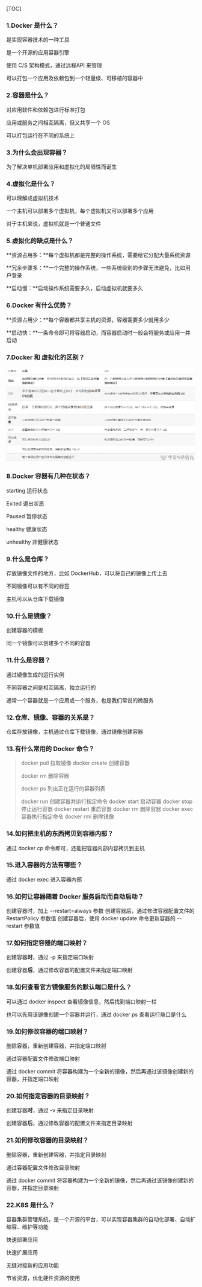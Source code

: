 [TOC]

### 1.Docker 是什么？ 

是实现容器技术的一种工具    

是一个开源的应用容器引擎    

使用 C/S 架构模式，通过远程API 来管理    

可以打包一个应用及依赖包到一个轻量级、可移植的容器中   

### 2.容器是什么？  

对应用软件和依赖包进行标准打包      

应用或服务之间相互隔离，但又共享一个 OS      

可以打包运行在不同的系统上     

### 3.为什么会出现容器？  

为了解决单机部署应用和虚拟化的局限性而诞生  

### 4.虚拟化是什么？  

可以理解成虚拟机技术     

 一个主机可以部署多个虚拟机，每个虚拟机又可以部署多个应用      

对于主机来说，虚拟机就是一个普通文件     

### 5.虚拟化的缺点是什么？  

**资源占用多：**每个虚拟机都是完整的操作系统，需要给它分配大量系统资源      

**冗余步骤多：**一个完整的操作系统，一些系统级别的步骤无法避免，比如用户登录      

**启动慢：**启动操作系统需要多久，启动虚拟机就要多久     

### 6.Docker 有什么优势？  

**资源占用少：**每个容器都共享主机的资源，容器需要多少就用多少      

**启动快：**一条命令即可将容器启动，而容器启动时一般会将服务或应用一并启动     

### 7.Docker 和 虚拟化的区别？  

![img](./assets/E06E4C03862AF6B0B6B3023E2A061F90.png)

### 8.Docker 容器有几种在状态？  

starting 运行状态      

Exited 退出状态      

Paused 暂停状态      

healthy 健康状态      

unhealthy 非健康状态     

### 9.什么是仓库？  

存放镜像文件的地方，比如 DockerHub，可以将自己的镜像上传上去      

不同镜像可以有不同的标签      

主机可以从仓库下载镜像     

### 10.什么是镜像？  

创建容器的模板      

同一个镜像可以创建多个不同的容器     

### 11.什么是容器？  

通过镜像生成的运行实例      

不同容器之间是相互隔离，独立运行的      

通常一个容器就是一个应用或一个服务，也是我们常说的微服务     

### 12.仓库、镜像、容器的关系是？  

仓库存放镜像，主机通过仓库下载镜像，通过镜像创建容器  

### 13.有什么常用的 Docker 命令？  

> docker pull 拉取镜像
> docker create 创建容器
>
> docker rm 删除容器  
>
> docker ps 列出正在运行的容器列表
>
> docker run 创建容器并运行指定命令
> docker start 启动容器
> docker stop 停止运行容器
> docker restart 重启容器
> docker rm 删除容器
> docker exec 容器执行指定命令
> docker rmi 删除镜像

### 14.如何把主机的东西拷贝到容器内部？  

通过 docker cp 命令即可，还能把容器内部内容拷贝到主机  

### 15.进入容器的方法有哪些？  

通过 docker exec 进入容器内部

### 16.如何让容器随着 Docker 服务启动而自动启动？  

 创建容器时，加上 --restart=always 参数
 创建容器后，通过修改容器配置文件的 RestartPolicy 参数值
 创建容器后，使用 docker update 命令更新容器的 --restart 参数值

###  17.如何指定容器的端口映射？ 

创建容器**时**，通过 -p 来指定端口映射      

创建容器**后**，通过修改容器的配置文件来指定端口映射     

### 18.如何查看官方镜像服务的默认端口是什么？  

可以通过 docker inspect 查看镜像信息，然后找到端口映射一栏      

也可以先用该镜像创建一个容器并运行，通过 docker ps 查看运行端口是什么     

### 19.如何修改容器的端口映射？  

删除容器，重新创建容器，并指定端口映射      

通过容器配置文件修改端口映射      

通过 docker commit 将容器构建为一个全新的镜像，然后再通过该镜像创建新的容器，并指定端口映射     

### 20.如何指定容器的目录映射？  

创建容器**时**，通过 -v 来指定目录映射      

创建容器**后**，通过修改容器的配置文件来指定目录映射     

### 21.如何修改容器的目录映射？  

删除容器，重新创建容器，并指定目录映射      

通过容器配置文件修改目录映射      

通过 docker commit 将容器构建为一个全新的镜像，然后再通过该镜像创建新的容器，并指定目录映射     

### 22.K8S 是什么？  

容器集群管理系统，是一个开源的平台，可以实现容器集群的自动化部署、自动扩缩容、维护等功能  

快速部署应用      

快速扩展应用      

无缝对接新的应用功能      

节省资源，优化硬件资源的使用